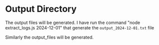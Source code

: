# Output Directory

The output files will be generated.
I have run the command "node extract_logs.js 2024-12-01"
that generate the `output_2024-12-01.txt` file 

Similarly the output_files will be generated.
